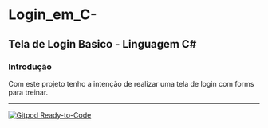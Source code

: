 # Login_em_C-
## Tela de Login Basico - Linguagem C#
### Introdução
 Com este projeto tenho a intenção de realizar uma tela de login com forms para treinar.
___________

[![Gitpod Ready-to-Code](https://img.shields.io/badge/Gitpod-Ready--to--Code-blue?logo=gitpod)](https://gitpod.io/#https://github.com/barbaraNegosseki/uplanit)

